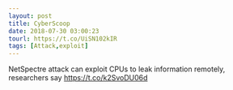 ```yaml
---
layout: post
title: CyberScoop
date: 2018-07-30 03:00:23
tourl: https://t.co/UiSN102kIR
tags: [Attack,exploit]
---
```

NetSpectre attack can exploit CPUs to leak information remotely, researchers say https://t.co/k2SvoDU06d